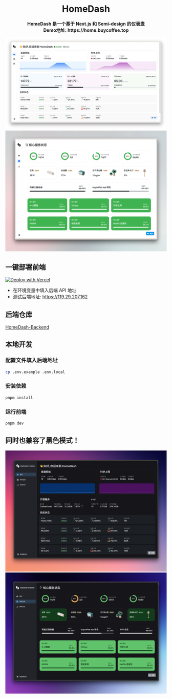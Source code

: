 <h1 align="center">HomeDash</h1>
<div align="center">
<strong>HomeDash 是一个基于 Next.js 和 Semi-design 的仪表盘</strong>
<br>
<strong>Demo地址: https://home.buycoffee.top</strong>


![screen-shot-one](/.github/CleanShot0.png)
![screen-shot-two](/.github/CleanShot2.png)
</div>

## 一键部署前端
[![Deploy with Vercel](https://vercel.com/button)](https://vercel.com/new/clone?repository-url=https%3A%2F%2Fgithub.com%2Fhamster1963%2FHomeDash%3Ftab%3Dreadme-ov-file&env=NEXT_PUBLIC_GO_API_BASE_URL&envDescription=%E5%A1%AB%E5%85%A5%E5%90%8E%E7%AB%AF%20API%20%E5%9C%B0%E5%9D%80)

* 在环境变量中填入后端 API 地址
* 测试后端地址: https://119.29.207.162

## 后端仓库
[HomeDash-Backend](https://github.com/hamster1963/HomeDash-Backend)

## 本地开发

### 配置文件填入后端地址
    
```bash
cp .env.example .env.local
```

### 安装依赖

```bash
pnpm install
```

### 运行前端

```bash
pnpm dev
```

## 同时也兼容了黑色模式！
![screen-shot-three](/.github/CleanShot3.png)
![screen-shot-four](/.github/CleanShot4.png)
